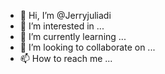- 👋 Hi, I’m @Jerryjuliadi
- 👀 I’m interested in ...
- 🌱 I’m currently learning ...
- 💞️ I’m looking to collaborate on ...
- 📫 How to reach me ...

<!---
Jerryjuliadi/Jerryjuliadi is a ✨ special ✨ repository because its `README.md` (this file) appears on your GitHub profile.
You can click the Preview link to take a look at your changes.
--->
